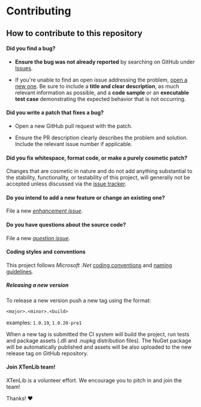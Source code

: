 # Contributing

## How to contribute to this repository

#### **Did you find a bug?**

* **Ensure the bug was not already reported** by searching on GitHub under [Issues](https://github.com/genielabs/x10-lib-dotnet/issues).

* If you're unable to find an open issue addressing the problem, [open a new one](https://github.com/genielabs/x10-lib-dotnet/issues/new).
Be sure to include a **title and clear description**, as much relevant information as possible, and a **code sample** or an **executable test case** demonstrating the expected behavior that is not occurring.

#### **Did you write a patch that fixes a bug?**

* Open a new GitHub pull request with the patch.

* Ensure the PR description clearly describes the problem and solution.
Include the relevant issue number if applicable.

#### **Did you fix whitespace, format code, or make a purely cosmetic patch?**

Changes that are cosmetic in nature and do not add anything substantial to the stability, functionality,
or testability of this project, will generally not be accepted unless discussed via the [issue tracker](https://github.com/genielabs/x10-lib-dotnet/issues).

#### **Do you intend to add a new feature or change an existing one?**

File a new *[enhancement issue](https://github.com/genielabs/x10-lib-dotnet/issues/new?labels=enhancement)*.

#### **Do you have questions about the source code?**

File a new *[question issue](https://github.com/genielabs/x10-lib-dotnet/issues/new?labels=question)*.

#### **Coding styles and conventions**

This project follows *Microsoft .Net* [coding conventions](https://docs.microsoft.com/dotnet/csharp/programming-guide/inside-a-program/coding-conventions) and [naming guidelines](https://docs.microsoft.com/en-us/dotnet/standard/design-guidelines/capitalization-conventions).

##### Releasing a new version

To release a new version push a new tag using the format:

`<major>.<minor>.<build>`

examples: `1.0.19`, `1.0.20-pre1`

When a new tag is submitted the CI system will build the project, run tests and package assets (.dll and .nupkg distribution files). The NuGet package will be automatically published and assets will be also uploaded to the new release tag on GitHub repository.

#### Join XTenLib team!

XTenLib is a volunteer effort. We encourage you to pitch in and join the team!

Thanks! :heart:

